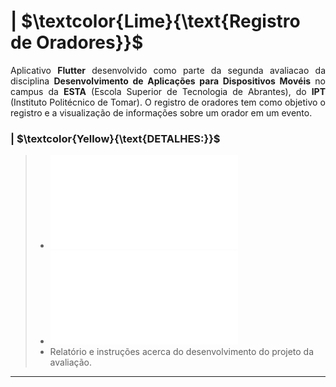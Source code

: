 # | $\textcolor{Lime}{\text{Registro de Oradores}}$

<p align = "justify">
  Aplicativo <b>Flutter</b> desenvolvido como parte da segunda avaliacao da disciplina <b>Desenvolvimento de Aplicações para Dispositivos Movéis</b> no campus da <b>ESTA</b> (Escola Superior de Tecnologia de Abrantes), do <b>IPT</b> (Instituto Politécnico de Tomar).
  O registro de oradores tem como objetivo o registro e a visualização de informações sobre um orador em um evento.
</p>


### | $\textcolor{Yellow}{\text{DETALHES:}}$
> * ![RELATÓRIO](/Relatorio%20Avaliacao%2002.pdf)
> * ![INSTRUÇÕES](/Avaliacao%2002%20-%20Registro%20de%20Oradores.pdf)
> * Relatório e instruções acerca do desenvolvimento do projeto da avaliação.

---